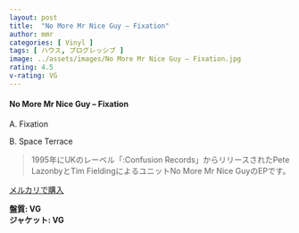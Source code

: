 ```yaml
---
layout: post
title:  "No More Mr Nice Guy – Fixation"
author: mmr
categories: [ Vinyl ]
tags: [ ハウス, プログレッシブ ]
image: ../assets/images/No More Mr Nice Guy – Fixation.jpg
rating: 4.5
v-rating: VG
---
```


#### No More Mr Nice Guy – Fixation

A. Fixation

B. Space Terrace

> 1995年にUKのレーベル「:Confusion Records」からリリースされたPete LazonbyとTim FieldingによるユニットNo More Mr Nice GuyのEPです。


[メルカリで購入](https://jp.mercari.com/item/m33347969648)

<div class="mt-4 mb-4 d-flex align-items-center">
<strong class="mr-1">盤質: VG</strong>
</div>
<div class="mt-4 mb-4 d-flex align-items-center">
<strong class="mr-1">ジャケット: VG</strong>
</div>

